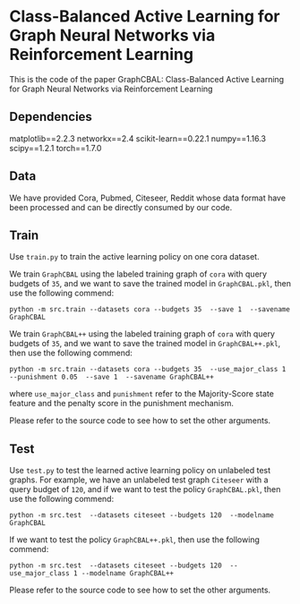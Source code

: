 # Class-Balanced Active Learning for Graph Neural Networks via Reinforcement Learning
This is the code of the paper GraphCBAL: Class-Balanced Active Learning for Graph Neural Networks via Reinforcement Learning

## Dependencies
matplotlib==2.2.3
networkx==2.4
scikit-learn==0.22.1
numpy==1.16.3
scipy==1.2.1
torch==1.7.0

## Data
We have provided Cora, Pubmed, Citeseer, Reddit whose data format have been processed and can be directly consumed by our code. 

## Train

Use ```train.py``` to train the active learning policy on one cora dataset. 

We train ```GraphCBAL``` using the labeled training graph of ```cora``` with query budgets of ```35```, and we want to save the trained model in ```GraphCBAL.pkl```, then use the following commend: 

```
python -m src.train --datasets cora --budgets 35  --save 1  --savename GraphCBAL  
```

We train ```GraphCBAL++``` using the labeled training graph of ```cora``` with query budgets of ```35```, and we want to save the trained model in ```GraphCBAL++.pkl```, then use the following commend: 

```
python -m src.train --datasets cora --budgets 35  --use_major_class 1 --punishment 0.05  --save 1  --savename GraphCBAL++  
```

where ```use_major_class``` and ```punishment``` refer to the Majority-Score state feature and the penalty score in the punishment mechanism.

Please refer to the source code to see how to set the other arguments. 

## Test
Use ```test.py``` to test the learned active learning policy on unlabeled test graphs. For example, we have an unlabeled test graph ```Citeseer``` with a query budget of ```120```, and if we want to test the policy ```GraphCBAL.pkl```, then use the following commend: 

```
python -m src.test  --datasets citeseet --budgets 120  --modelname GraphCBAL
```

If we want to test the policy ```GraphCBAL++.pkl```, then use the following commend:

```
python -m src.test  --datasets citeseet --budgets 120  --use_major_class 1 --modelname GraphCBAL++
```

Please refer to the source code to see how to set the other arguments. 



